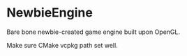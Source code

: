 # NewbieEngine
Bare bone newbie-created game engine built upon OpenGL.

Make sure CMake vcpkg path set well. 